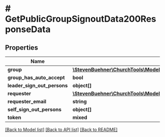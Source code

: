 # # GetPublicGroupSignoutData200ResponseData

## Properties

Name | Type | Description | Notes
------------ | ------------- | ------------- | -------------
**group** | [**\StevenBuehner\ChurchTools\Model\GetAllCampuses200ResponseDataInnerGroupsInnerGroup**](GetAllCampuses200ResponseDataInnerGroupsInnerGroup.md) |  | [optional]
**group_has_auto_accept** | **bool** |  | [optional]
**leader_sign_out_persons** | **object[]** |  | [optional]
**requester** | [**\StevenBuehner\ChurchTools\Model\GetAllCampuses200ResponseDataInnerTeamInnerPerson**](GetAllCampuses200ResponseDataInnerTeamInnerPerson.md) |  | [optional]
**requester_email** | **string** |  | [optional]
**self_sign_out_persons** | **object[]** |  | [optional]
**token** | **mixed** |  | [optional]

[[Back to Model list]](../../README.md#models) [[Back to API list]](../../README.md#endpoints) [[Back to README]](../../README.md)

